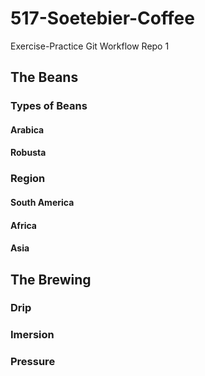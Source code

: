 # 517-Soetebier-Coffee
 Exercise-Practice Git Workflow Repo 1


## The Beans

### Types of Beans
#### Arabica
#### Robusta

### Region
#### South America
#### Africa
#### Asia


## The Brewing
### Drip

### Imersion 

### Pressure